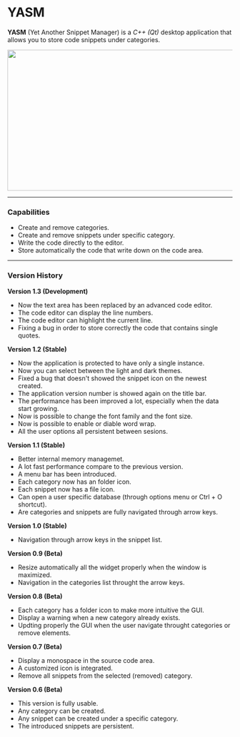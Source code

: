 # YASM

**YASM** (Yet Another Snippet Manager) is a *C++ (Qt)* desktop application that allows you to store code snippets under categories.

<img src="https://raw.githubusercontent.com/plainoldprogrammer/yasm/master/screenshots/screenshot-main-window-dark.jpg" width="532" height="316">

---

### Capabilities

* Create and remove categories.
* Create and remove snippets under specific category.
* Write the code directly to the editor.
* Store automatically the code that write down on the code area.

---

### Version History

**Version 1.3 (Development)**
* Now the text area has been replaced by an advanced code editor.
* The code editor can display the line numbers.
* The code editor can highlight the current line.
* Fixing a bug in order to store correctly the code that contains single quotes.

**Version 1.2 (Stable)**
* Now the application is protected to have only a single instance.
* Now you can select between the light and dark themes.
* Fixed a bug that doesn't showed the snippet icon on the newest created.
* The application version number is showed again on the title bar.
* The performance has been improved a lot, especially when the data start growing.
* Now is possible to change the font family and the font size.
* Now is possible to enable or diable word wrap.
* All the user options all persistent between sesions.

**Version 1.1 (Stable)**
* Better internal memory managemet.
* A lot fast performance compare to the previous version.
* A menu bar has been introduced.
* Each category now has an folder icon.
* Each snippet now has a file icon.
* Can open a user specific database (through options menu or Ctrl + O shortcut).
* Are categories and snippets are fully navigated through arrow keys.

**Version 1.0 (Stable)**
* Navigation through arrow keys in the snippet list.

**Version 0.9 (Beta)**
* Resize automatically all the widget properly when the window is maximized.
* Navigation in the categories list throught the arrow keys.

**Version 0.8 (Beta)**
* Each category has a folder icon to make more intuitive the GUI.
* Display a warning when a new category already exists.
* Updting properly the GUI when the user navigate throught categories or remove elements.

**Version 0.7 (Beta)**
* Display a monospace in the source code area.
* A customized icon is integrated.
* Remove all snippets from the selected (removed) category.

**Version 0.6 (Beta)**
* This version is fully usable.
* Any category can be created.
* Any snippet can be created under a specific category.
* The introduced snippets are persistent.
